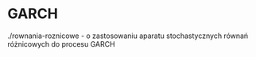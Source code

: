 # GARCH

./rownania-roznicowe - o zastosowaniu aparatu stochastycznych równań różnicowych do procesu GARCH
